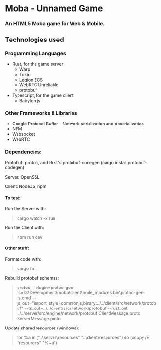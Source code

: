 # Moba - Unnamed Game

### An HTML5 Moba game for Web & Mobile.

## Technologies used 

### Programming Languages 
- Rust, for the game server
  - Warp
  - Tokio
  - Legion ECS
  - WebRTC Unreliable
  - protobuf
- Typescript, for the game client
  - Babylon.js

### Other Frameworks & Libraries
- Google Protocol Buffer - Network serialization and deserialization
- NPM
- Websocket
- WebRTC

### Dependencies:

Protobuf: protoc, and Rust's protobuf-codegen (cargo install protobuf-codegen)

Server: OpenSSL 

Client: NodeJS, npm

#### To test:

Run the Server with:

> cargo watch -x run

Run the Client with:

> npm run dev

#### Other stuff:

Format code with:
> cargo fmt

Rebuild protobuf schemas:
> protoc --plugin=protoc-gen-ts=D:\Development\moba\client\node_modules\.bin\protoc-gen-ts.cmd --js_out="import_style=commonjs,binary:../../client/src/network/protobuf" --ts_out=../../client/src/network/protobuf --rust_out ../../server/src/engine/network/protobuf ClientMessage.proto ServerMessage.proto

Update shared resources (windows):
> for %a in ("..\server\resources\" "..\client\resources\") do (xcopy /E "resources" "%~a")